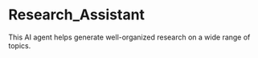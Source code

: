 # Research_Assistant
This AI agent helps generate well-organized research on a wide range of topics.

